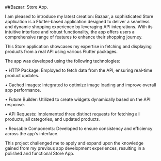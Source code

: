 ##Bazaar: Store App.

I am pleased to introduce my latest creation: Bazaar, a sophisticated Store application is a Flutter-based application designed to deliver a seamless and dynamic shopping experience by leveraging API integrations. With its intuitive interface and robust functionality, the app offers users a comprehensive range of features to enhance their shopping journey.

This Store application showcases my expertise in fetching and displaying products from a real API using various Flutter packages. 

The app was developed using the following technologies:

• HTTP Package: Employed to fetch data from the API, ensuring real-time product updates.

• Cached Images: Integrated to optimize image loading and improve overall app performance.

• Future Builder: Utilized to create widgets dynamically based on the API response.

• API Requests: Implemented three distinct requests for fetching all products, all categories, and updated products.

• Reusable Components: Developed to ensure consistency and efficiency across the app's interface.

This project challenged me to apply and expand upon the knowledge gained from my previous app development experiences, resulting in a polished and functional Store App.

